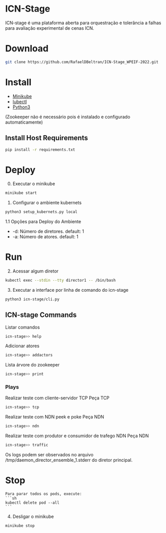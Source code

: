 # ICN-Stage

ICN-stage é uma plataforma aberta para orquestração e tolerância a falhas para avaliação experimental de cenas ICN.

# Download
```sh
git clone https://github.com/RafaelDBeltran/ICN-Stage_WPEIF-2022.git
```
    
# Install
- [Minikube](https://github.com/kubernetes/minikube)
- [lubectl](https://kubernetes.io/docs/tasks/tools/install-kubectl-linux/)
- [Python3](https://python.org.br/instalacao-linux/)

(Zookeeper não é necessário pois é instalado e configurado automaticamente)
## Install Host Requirements
```sh
pip install -r requirements.txt
```

# Deploy
0. Executar o minikube 
```sh
minikube start
```

1. Configurar o ambiente kubernets
```sh
python3 setup_kubernets.py local
```

1.1 Opções para Deploy do Ambiente

- -d: Número de diretores. default: 1
- -a: Número de atores. default: 1

# Run

2. Acessar algum diretor
```sh
kubectl exec --stdin --tty director1 -- /bin/bash
```

3. Executar a interface por linha de comando do icn-stage
```sh
python3 icn-stage/cli.py
```
    
## ICN-stage Commands
Listar comandos
```sh
icn-stage>> help
```
Adicionar atores
```sh
icn-stage>> addactors
```
Lista árvore do zookeeper
```sh
icn-stage>> print
```
### Plays
Realizar teste com cliente-servidor TCP
Peça TCP
```sh
icn-stage>> tcp
```
Realizar teste com NDN peek e poke
Peça NDN
```sh
icn-stage>> ndn
```
Realizar teste com produtor e consumidor de trafego NDN
Peça NDN
```sh
icn-stage>> traffic
```
Os logs podem ser observados no arquivo /tmp/daemon_director_ensemble_1.stderr do diretor principal.

# Stop

    Para parar todos os pods, execute:
    ```sh
    kubectl delete pod --all
    ```

4. Desligar o minikube 
```sh
minikube stop
```

[//]: # (These are reference links used in the body of this note and get stripped out when the markdown processor does its job. There is no need to format nicely because it shouldn't be seen. Thanks SO - http://stackoverflow.com/questions/4823468/store-comments-in-markdown-syntax)


   [dill]: <https://github.com/joemccann/dillinger>
   [git-repo-url]: <https://github.com/joemccann/dillinger.git>
   [john gruber]: <http://daringfireball.net>
   [df1]: <http://daringfireball.net/projects/markdown/>
   [markdown-it]: <https://github.com/markdown-it/markdown-it>
   [Ace Editor]: <http://ace.ajax.org>
   [node.js]: <http://nodejs.org>
   [Twitter Bootstrap]: <http://twitter.github.com/bootstrap/>
   [jQuery]: <http://jquery.com>
   [@tjholowaychuk]: <http://twitter.com/tjholowaychuk>
   [express]: <http://expressjs.com>
   [AngularJS]: <http://angularjs.org>
   [Gulp]: <http://gulpjs.com>

   [PlDb]: <https://github.com/joemccann/dillinger/tree/master/plugins/dropbox/README.md>
   [PlGh]: <https://github.com/joemccann/dillinger/tree/master/plugins/github/README.md>
   [PlGd]: <https://github.com/joemccann/dillinger/tree/master/plugins/googledrive/README.md>
   [PlOd]: <https://github.com/joemccann/dillinger/tree/master/plugins/onedrive/README.md>
   [PlMe]: <https://github.com/joemccann/dillinger/tree/master/plugins/medium/README.md>
   [PlGa]: <https://github.com/RahulHP/dillinger/blob/master/plugins/googleanalytics/README.md>
